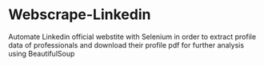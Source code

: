 # Webscrape-Linkedin
Automate Linkedin official webstite with Selenium in order to extract profile data of professionals and download their profile pdf for further analysis using BeautifulSoup
